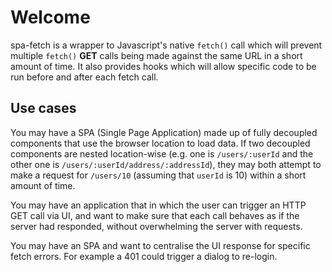 # Welcome

spa-fetch is a wrapper to Javascript's native `fetch()` call which will prevent multiple `fetch()` **GET** calls being made
against the same URL in a short amount of time.
It also provides hooks which will allow specific code to be run before and after each fetch call.

## Use cases

You may have a SPA (Single Page Application) made up of fully decoupled components that use the browser
location to load data. If two decoupled components are nested location-wise (e.g. one is `/users/:userId` and the other one
is `/users/:userId/address/:addressId`), they may both attempt to make a request for `/users/10` (assuming that `userId` is 10)
within a short amount of time.

You may have an application that in which the user can trigger an HTTP GET call via UI, and want to make sure that each call
behaves as if the server had responded, without overwhelming the server with requests.

You may have an SPA and want to centralise the UI response for specific fetch errors. For example a 401 could trigger a
dialog to re-login.
